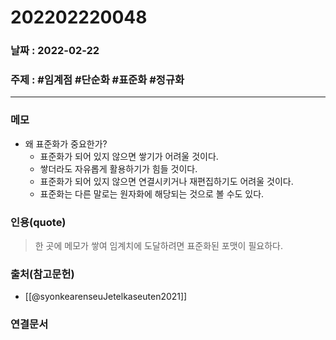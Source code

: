 # 202202220048
### 날짜 : 2022-02-22 

### 주제 : #임계점 #단순화 #표준화 #정규화

---
### 메모
- 왜 표준화가 중요한가?
	- 표준화가 되어 있지 않으면 쌓기가 어려울 것이다.
	- 쌓더라도 자유롭게 활용하기가 힘들 것이다.
	- 표준화가 되어 있지 않으면 연결시키거나 재편집하기도 어려울 것이다.
	- 표준화는 다른 말로는 원자화에 해당되는 것으로 볼 수도 있다.


### 인용(quote)
> 한 곳에 메모가 쌓여 임계치에 도달하려면 표준화된 포맷이 필요하다.

### 출처(참고문헌)
- [[@syonkearenseuJetelkaseuten2021]]

### 연결문서